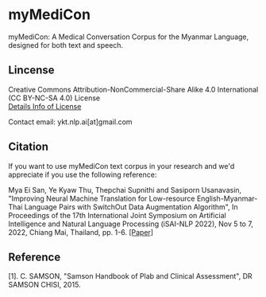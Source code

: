 # myMediCon
myMediCon: A Medical Conversation Corpus for the Myanmar Language, designed for both text and speech.  

## Lincense

Creative Commons Attribution-NonCommercial-Share Alike 4.0 International (CC BY-NC-SA 4.0) License  
[Details Info of License](https://creativecommons.org/licenses/by-nc-sa/4.0/)  

Contact email: ykt.nlp.ai[at]gmail.com  

## Citation

If you want to use myMediCon text corpus in your research and we'd appreciate if you use the following reference:  

Mya Ei San, Ye Kyaw Thu, Thepchai Supnithi and Sasiporn Usanavasin, "Improving Neural Machine Translation for Low-resource English-Myanmar-Thai Language Pairs with SwitchOut Data Augmentation Algorithm", In Proceedings of the 17th International Joint Symposium on Artificial Intelligence and Natural Language Processing (iSAI-NLP 2022), Nov 5 to 7, 2022, Chiang Mai, Thailand, pp. 1-6. [[Paper]](
https://ieeexplore.ieee.org/document/9960261)  

## Reference

[1]. C. SAMSON, "Samson Handbook of Plab and Clinical Assessment", DR SAMSON CHISI, 2015.

